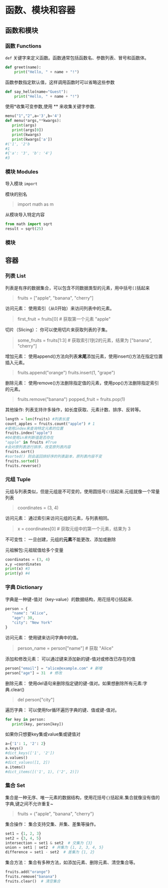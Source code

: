 # 函数、模块和容器
## 函数和模块
### 函数 Functions
`def` 关键字来定义函数。函数通常包括函数名、参数列表、冒号和函数体。
```python
def greet(name):
    print("Hello, " + name + "!")
```
函数参数指定默认值，这样调用函数时可以省略这些参数
```python
def say_hello(name="Guest"):
    print("Hello, " + name + "!")
```
 使用*收集可变参数,使用 ** 来收集关键字参数.
 ```python
 menu("1","2",a='3',b='4')
 def menu(*args,**kwargs):
    print(args)
    print(args[0])
    print(kwargs)
    print(kwargs['a'])
#('1', '2'b
#1
#{'a': '3', 'b': '4'}
#3
 ```
### 模块 Modules
导入模块 `import`

模块的别名 
> import math as m

从模块导入特定内容
```python
from math import sqrt
result = sqrt(25)
```


### 模块
## 容器
### 列表 List
列表是有序的数据集合，可以包含不同数据类型的元素，用中括号`[]`括起来
> fruits = ["apple", "banana", "cherry"]

访问元素： 使用索引（从0开始）来访问列表中的元素。
> first_fruit = fruits[0]  # 获取第一个元素 "apple"

切片（Slicing）： 你可以使用切片来获取列表的子集。
>some_fruits = fruits[1:3]  # 获取索引1到2的元素，结果为 ["banana", "cherry"]

增加元素： 使用append()方法向列表**末尾**添加元素，使用insert()方法在指定位置插入元素。
>fruits.append("orange")
fruits.insert(1, "grape")

删除元素： 使用remove()方法删除指定值的元素，使用pop()方法删除指定索引的元素。
>fruits.remove("banana")
popped_fruit = fruits.pop(1)

其他操作: 列表支持许多操作，如长度获取、元素计数、排序、反转等。
```python
length = len(fruits) #列表长度
count_apples = fruits.count("apple") # 1
#使用index来查询特定元素的位置
fruits.index("apple")
#04使用in来判断值是否存在
"apple" in fruits #True
#会对原列表进行排序，改变原列表内容
fruits.sort()
#sorted() 则会返回排好序的列表副本，原列表内容不变
fruits.sorted()
fruits.reverse()
```
### 元组 Tuple
元组与列表类似，但是元组是不可变的，使用圆括号`()`括起来.元组就像一个常量列表
>coordinates = (3, 4)

访问元素： 通过索引来访问元组的元素，与列表相同。
>x = coordinates[0]  # 获取元组中的第一个元素，结果为 3

不可变性： 一旦创建，元组的**元素**不能更改、添加或删除

元祖解包:元祖赋值给多个变量
```python
coordinates = (3, 4)
x,y =coordinates
print(x) #3
print(y) #4
```

### 字典 Dictionary
 字典是一种键-值对（key-value）的数据结构，用花括号{}括起来.
 ```python
 person = {
    "name": "Alice",
    "age": 30,
    "city": "New York"
}
```
访问元素： 使用键来访问字典中的值。
>person_name = person["name"]  # 获取 "Alice"

添加和修改元素： 可以通过键来添加新的键-值对或修改已存在的值
```python
person["email"] = "alice@example.com" # 新增
person["age"] = 31  # 修改
```

删除元素： 使用del语句来删除指定键的键-值对。如果想删除所有元素:字典.clear()
>del person["city"]



遍历字典： 可以使用for循环遍历字典的键、值或键-值对。
 ```python
for key in person:
    print(key, person[key])
```

如果你只想要key集或value集或键值对
```python
a={'1': 1, '2': 2}
a.keys()
#dict_keys(['1', '2'])
a.values()
#dict_values([1, 2])
a.items()
#dict_items([('1', 1), ('2', 2)])
```

### 集合 Set
集合是一种无序、唯一元素的数据结构，使用花括号`{}`括起来.集合就像没有值的字典,键之间不允许重复~
>fruits = {"apple", "banana", "cherry"}

集合操作： 集合支持交集、并集、差集等操作。

```python
set1 = {1, 2, 3}
set2 = {3, 4, 5}
intersection = set1 & set2  # 交集为 {3}
union = set1 | set2  # 并集为 {1, 2, 3, 4, 5}
difference = set1 - set2  # 差集为 {1, 2}
```

集合方法： 集合有多种方法，如添加元素、删除元素、清空集合等。
```python
fruits.add("orange")
fruits.remove("banana")
fruits.clear()  # 清空集合
```